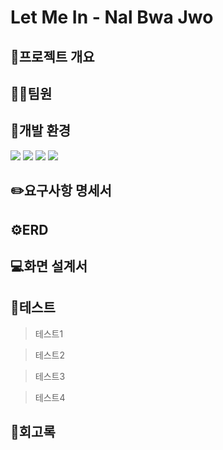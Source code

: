 # Let Me In - Nal Bwa Jwo





## 📜프로젝트 개요

## 👨‍💻팀원



## 🔧개발 환경
<img src="https://img.shields.io/badge/html5-E34F26?style=for-the-badge&logo=html5&logoColor=white"> 
<img src="https://img.shields.io/badge/css-1572B6?style=for-the-badge&logo=css3&logoColor=white"> 
<img src="https://img.shields.io/badge/vue.js-4FC08D?style=for-the-badge&logo=vue.js&logoColor=white"> 
<img src="https://img.shields.io/badge/bootstrap-7952B3?style=for-the-badge&logo=bootstrap&logoColor=white">

## ✏️요구사항 명세서 

## ⚙️ERD

## 💻화면 설계서 



## 📌테스트 
> 테스트1

> 테스트2

> 테스트3

> 테스트4




## 💬회고록
